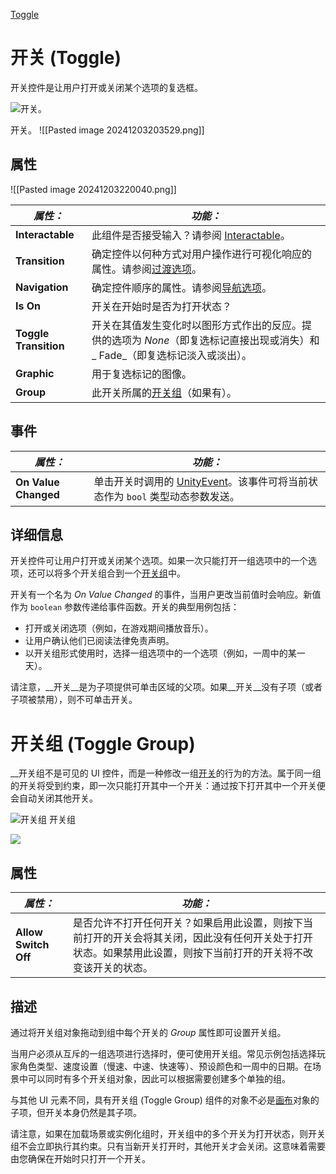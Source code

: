 [Toggle](file://assets/Scripts/UGUI/Lesson11_Toggle/Lesson11_Toggle.cs)
# 开关 (Toggle)

开关控件是让用户打开或关闭某个选项的复选框。

![开关。](https://docs.unity3d.com/cn/2022.3/uploads/Main/UI_ToggleExample.png)

开关。
![[Pasted image 20241203203529.png]]

## 属性
![[Pasted image 20241203220040.png]]

|**_属性：_**|**_功能：_**|
|---|---|
|**Interactable**|此组件是否接受输入？请参阅 [Interactable](https://docs.unity3d.com/cn/2022.3/Manual/script-Selectable.html)。|
|**Transition**|确定控件以何种方式对用户操作进行可视化响应的属性。请参阅[过渡选项](https://docs.unity3d.com/cn/2022.3/Manual/script-SelectableTransition.html)。|
|**Navigation**|确定控件顺序的属性。请参阅[导航选项](https://docs.unity3d.com/cn/2022.3/Manual/script-SelectableNavigation.html)。|
|**Is On**|开关在开始时是否为打开状态？|
|**Toggle Transition**|开关在其值发生变化时以图形方式作出的反应。提供的选项为 _None_（即复选标记直接出现或消失）和_ Fade_（即复选标记淡入或淡出）。|
|**Graphic**|用于复选标记的图像。|
|**Group**|此开关所属的[开关组](https://docs.unity3d.com/cn/2022.3/Manual/script-ToggleGroup.html)（如果有）。|

## 事件

|**_属性：_**|**_功能：_**|
|---|---|
|**On Value Changed**|单击开关时调用的 [UnityEvent](https://docs.unity3d.com/cn/2022.3/Manual/UnityEvents.html)。该事件可将当前状态作为 `bool` 类型动态参数发送。|

## 详细信息
开关控件可让用户打开或关闭某个选项。如果一次只能打开一组选项中的一个选项，还可以将多个开关组合到一个[开关组](https://docs.unity3d.com/cn/2022.3/Manual/script-ToggleGroup.html)中。

开关有一个名为 _On Value Changed_ 的事件，当用户更改当前值时会响应。新值作为 `boolean` 参数传递给事件函数。开关的典型用例包括：
- 打开或关闭选项（例如，在游戏期间播放音乐）。
- 让用户确认他们已阅读法律免责声明。
- 以开关组形式使用时，选择一组选项中的一个选项（例如，一周中的某一天）。

请注意，__开关__是为子项提供可单击区域的父项。如果__开关__没有子项（或者子项被禁用），则不可单击开关。

# 开关组 (Toggle Group)
__开关组不是可见的 UI 控件，而是一种修改一组[开关](https://docs.unity3d.com/cn/2022.3/Manual/script-Toggle.html)的行为的方法。属于同一组的开关将受到约束，即一次只能打开其中一个开关：通过按下打开其中一个开关便会自动关闭其他开关。

![开关组](https://docs.unity3d.com/cn/2022.3/uploads/Main/UI_ToggleGroupExample.png)
开关组

![](https://docs.unity3d.com/cn/2022.3/uploads/Main/UI_ToggleGroupInspector.png)

## 属性

|**_属性：_**|**_功能：_**|
|---|---|
|**Allow Switch Off**|是否允许不打开任何开关？如果启用此设置，则按下当前打开的开关会将其关闭，因此没有任何开关处于打开状态。如果禁用此设置，则按下当前打开的开关将不改变该开关的状态。|

## 描述

通过将开关组对象拖动到组中每个开关的 _Group_ 属性即可设置开关组。

当用户必须从互斥的一组选项进行选择时，便可使用开关组。常见示例包括选择玩家角色类型、速度设置（慢速、中速、快速等）、预设颜色和一周中的日期。在场景中可以同时有多个开关组对象，因此可以根据需要创建多个单独的组。

与其他 UI 元素不同，具有开关组 (Toggle Group) 组件的对象不必是[画布](https://docs.unity3d.com/cn/2022.3/Manual/class-Canvas.html)对象的子项，但开关本身仍然是其子项。

请注意，如果在加载场景或实例化组时，开关组中的多个开关为打开状态，则开关组不会立即执行其约束。只有当新开关打开时，其他开关才会关闭。这意味着需要由您确保在开始时只打开一个开关。